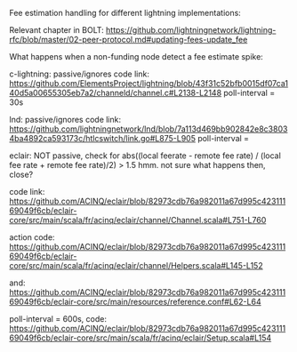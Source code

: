 
Fee estimation handling for different lightning implementations:

Relevant chapter in BOLT: https://github.com/lightningnetwork/lightning-rfc/blob/master/02-peer-protocol.md#updating-fees-update_fee

What happens when a non-funding node detect a fee estimate spike:



c-lightning: passive/ignores
code link: https://github.com/ElementsProject/lightning/blob/43f31c52bfb0015df07ca140d5a00655305eb7a2/channeld/channel.c#L2138-L2148
poll-interval = 30s



lnd: passive/ignores
code link: https://github.com/lightningnetwork/lnd/blob/7a113d469bb902842e8c38034ba4892ca593173c/htlcswitch/link.go#L875-L905
poll-interval = 



eclair: NOT passive, check for 
abs((local feerate - remote fee rate) / (local fee rate + remote fee rate)/2) > 1.5
hmm. not sure what happens then, close?

code link: https://github.com/ACINQ/eclair/blob/82973cdb76a982011a67d995c42311169049f6cb/eclair-core/src/main/scala/fr/acinq/eclair/channel/Channel.scala#L751-L760

action code: https://github.com/ACINQ/eclair/blob/82973cdb76a982011a67d995c42311169049f6cb/eclair-core/src/main/scala/fr/acinq/eclair/channel/Helpers.scala#L145-L152

and: https://github.com/ACINQ/eclair/blob/82973cdb76a982011a67d995c42311169049f6cb/eclair-core/src/main/resources/reference.conf#L62-L64

poll-interval = 600s, code: https://github.com/ACINQ/eclair/blob/82973cdb76a982011a67d995c42311169049f6cb/eclair-core/src/main/scala/fr/acinq/eclair/Setup.scala#L154
